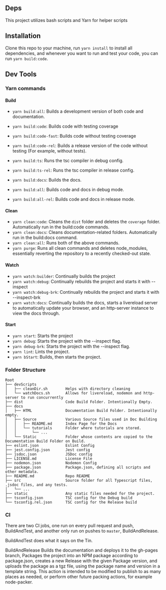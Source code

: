 ## Deps

This project utilizes bash scripts and Yarn for helper scripts

## Installation

Clone this repo to your machine, run `yarn install` to install all dependencies, and whenever you want to run and test your code, you can run `yarn build:code`.

## Dev Tools

### Yarn commands

#### Build
* `yarn build:all`: Builds a development version of both code and documentation.
* `yarn build:code`: Builds code with testing coverage
* `yarn build:code-fast`: Builds code without testing coverage
* `yarn build:code-rel`: Builds a release version of the code without testing (For example, without tests).


* `yarn build:ts`: Runs the tsc compiler in debug config.
* `yarn build:ts-rel`: Runs the tsc compiler in release config.
* `yarn build:docs`: Builds the docs.


* `yarn build:all`: Builds code and docs in debug mode.
* `yarn build:all-rel`: Builds code and docs in release mode.
    
#### Clean
* `yarn clean:code`: Cleans the `dist` folder and deletes the `coverage` folder. Automatically run in the build:code commands.
* `yarn clean:docs`: Cleans documentation-related folders. Automatically run in the build:docs command.
* `yarn clean:all`: Runs both of the above commands.
* `yarn purge`: Runs all clean commands and deletes node_modules, essentially reverting the repository to a recently checked-out state.

#### Watch
* `yarn watch:builder`: Continually builds the project
* `yarn watch:debug`: Continually rebuilds the project and starts it with --inspect
* `yarn watch:debug-brk`: Continually rebuilds the project and starts it with --inspect-brk
* `yarn watch:docs`: Continually builds the docs, starts a livereload server to automatically update your browser, and an http-server instance to view the docs through.

#### Start
* `yarn start`: Starts the project
* `yarn debug`: Starts the project with the --inspect flag.
* `yarn debug-brk`: Starts the project with the --inspect flag.
* `yarn lint`: Lints the project.
* `yarn bStart`: Builds, then starts the project.

### Folder Structure

```
Root
├── devScripts
│   ├── cleanDir.sh        Helps with directory cleaning
│   └── watchDocs.sh       Allows for livereload, nodemon and http-server to run concurrently
├── dist                   Code Build Folder. Intentionally Empty.
├── docs
│   ├── HTML               Documentation Build Folder. Intentionally empty.
│   ├── Source             Various Source files used in Doc Building
│   │   ├── README.md      Index Page for the Docs
│   │   └── tutorials      Folder where tutorials are stored.
│   │       └── ...
│   └── Static             Folder whose contents are copied to the Documentation Build Folder on Build.
├── eslint.json            Eslint Config
├── jest.config.json       Jest config
├── jsdoc.json             JSDoc config
├── LICENSE.md             License File
├── nodemon.json           Nodemon Config
├── package.json           Package.json, defining all scripts and other metadata.
├── README.md              Repo README
├── src                    Source folder for all Typescript files, .jsdoc files, and any tests.
│   └── ...
├── static                 Any static files needed for the project.
├── tsconfig.json          TSC config for the Debug build
└── tsconfig.rel.json      TSC config for the Release build
```

### CI
There are two CI jobs, one run on every pull request and push, BuildAndTest, and another only run on pushes to `master`, BuildAndRelease.

BuildAndTest does what it says on the Tin.

BuildAndRelease Builds the documentation and deploys it to the gh-pages branch, Packages the project into an NPM package according to package.json, creates a new Release with the given Package version, and uploads the package as a tgz file, using the package name and version in a template string. This action is intended to be modified to publish to as many places as needed, or perform other future packing actions, for example node-packer.

